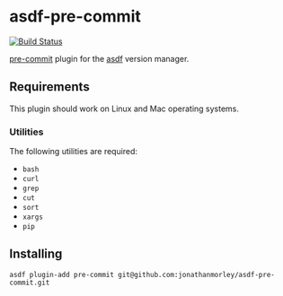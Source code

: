 # asdf-pre-commit

[![Build Status](https://github.com/jonathanmorley/asdf-pre-commit/workflows/ASDF%20CI/badge.svg)](https://github.com/jonathanmorley/asdf-pre-commit/actions)

[pre-commit][2] plugin for the [asdf][1] version manager.

## Requirements

This plugin should work on Linux and Mac operating systems.

### Utilities

The following utilities are required:

- `bash`
- `curl`
- `grep`
- `cut`
- `sort`
- `xargs`
- `pip`

## Installing

```
asdf plugin-add pre-commit git@github.com:jonathanmorley/asdf-pre-commit.git
```

[1]: https://asdf-vm.com/
[2]: https://pre-commit.com/
